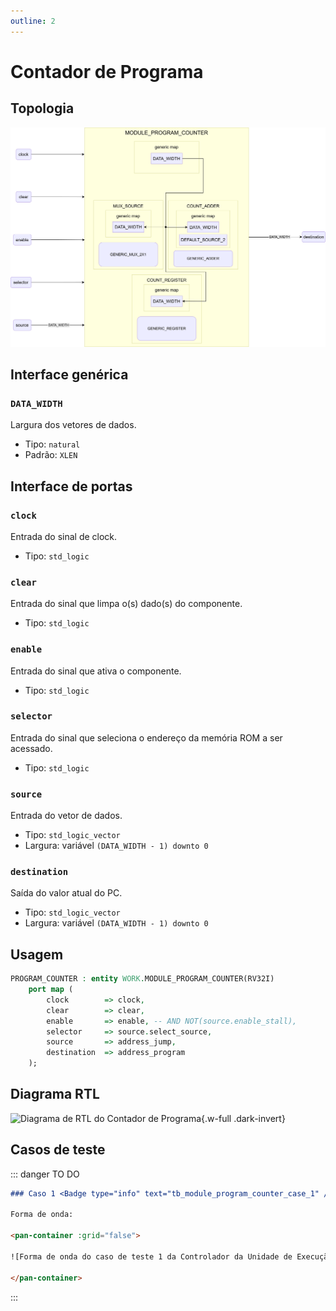 ```yaml
---
outline: 2
---
```


# Contador de Programa

## Topologia

![alt text](/public/images/reference/report_components/module_program_counter.drawio.svg)

## Interface genérica

### `DATA_WIDTH` <Badge type="neutral" text="GENERIC" />

Largura dos vetores de dados.

- Tipo: `natural`
- Padrão: `XLEN`

## Interface de portas

### `clock` <Badge type="success" text="INPUT" />

Entrada do sinal de clock.

- Tipo: `std_logic`

### `clear` <Badge type="success" text="INPUT" />

Entrada do sinal que limpa o(s) dado(s) do componente.

- Tipo: `std_logic`

### `enable` <Badge type="success" text="INPUT" />

Entrada do sinal que ativa o componente.

- Tipo: `std_logic`

### `selector` <Badge type="success" text="INPUT" />

Entrada do sinal que seleciona o endereço da memória ROM a ser acessado.

- Tipo: `std_logic`

### `source` <Badge type="success" text="INPUT" />

Entrada do vetor de dados.

- Tipo: `std_logic_vector`
- Largura: variável `(DATA_WIDTH - 1) downto 0`

### `destination` <Badge type="danger" text="OUTPUT" />

Saída do valor atual do PC.

- Tipo: `std_logic_vector`
- Largura: variável `(DATA_WIDTH - 1) downto 0`

## Usagem

```vhdl
PROGRAM_COUNTER : entity WORK.MODULE_PROGRAM_COUNTER(RV32I)
    port map (
        clock        => clock,
        clear        => clear,
        enable       => enable, -- AND NOT(source.enable_stall),
        selector     => source.select_source,
        source       => address_jump,
        destination  => address_program
    );
```

## Diagrama RTL

<pan-container>

![Diagrama de RTL do Contador de Programa](/images/reference/entities/module_program_counter_netlist.svg){.w-full .dark-invert}

</pan-container>

## Casos de teste

::: danger TO DO

```md
### Caso 1 <Badge type="info" text="tb_module_program_counter_case_1" />

Forma de onda:

<pan-container :grid="false">

![Forma de onda do caso de teste 1 da Controlador da Unidade de Execução/images/reference/entities/tb_module_program_counter_case_1.svg){.w-full .dark-invert}

</pan-container>

```

:::
